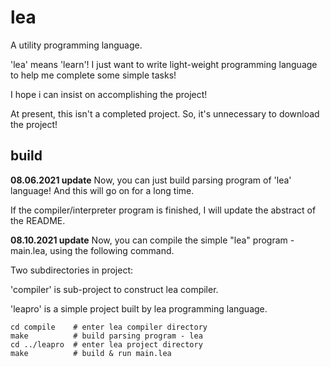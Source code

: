 # lea

A utility programming language.

'lea' means 'learn'! I just want to write light-weight programming language to help me complete some simple tasks!

I hope i can insist on accomplishing the project!

At present, this isn't a completed project. So, it's unnecessary to download the project!

## build

**08.06.2021 update** Now, you can just build parsing program of 'lea' language! And this will go on for a long time. 

If the compiler/interpreter program is finished, I will update the abstract of the README.

**08.10.2021 update** Now, you can compile the simple "lea" program - main.lea, using the following command.

Two subdirectories in project: 

'compiler' is sub-project to construct lea compiler.

'leapro' is a simple project built by lea programming language.

```shell
cd compile    # enter lea compiler directory
make          # build parsing program - lea
cd ../leapro  # enter lea project directory
make          # build & run main.lea
```
